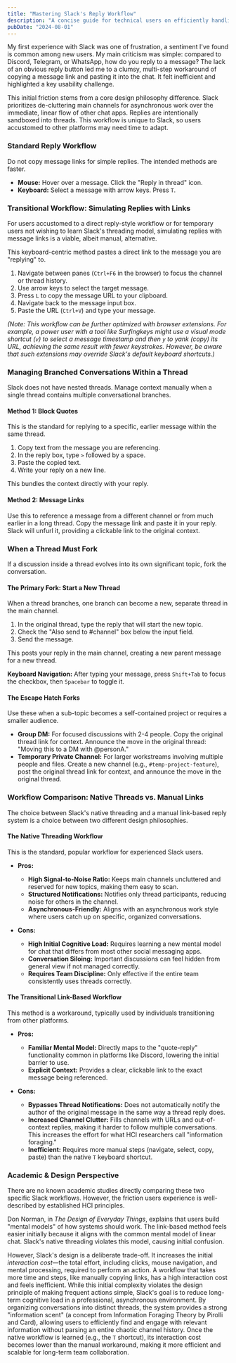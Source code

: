 ```yaml
---
title: "Mastering Slack's Reply Workflow"
description: "A concise guide for technical users on efficiently handling replies and branching conversations in Slack."
pubDate: "2024-08-01"
---
```


My first experience with Slack was one of frustration, a sentiment I've found is common among new users. My main criticism was simple: compared to Discord, Telegram, or WhatsApp, how do you reply to a message? The lack of an obvious reply button led me to a clumsy, multi-step workaround of copying a message link and pasting it into the chat. It felt inefficient and highlighted a key usability challenge.

This initial friction stems from a core design philosophy difference. Slack prioritizes de-cluttering main channels for asynchronous work over the immediate, linear flow of other chat apps. Replies are intentionally sandboxed into threads. This workflow is unique to Slack, so users accustomed to other platforms may need time to adapt.

### Standard Reply Workflow

Do not copy message links for simple replies. The intended methods are faster.

*   **Mouse:** Hover over a message. Click the "Reply in thread" icon.
*   **Keyboard:** Select a message with arrow keys. Press `T`.

<!-- 
Image placeholder:
Description: A screenshot of a Slack message with the hover menu visible, highlighting the "Reply in thread" icon.
-->

### Transitional Workflow: Simulating Replies with Links

For users accustomed to a direct reply-style workflow or for temporary users not wishing to learn Slack's threading model, simulating replies with message links is a viable, albeit manual, alternative.

This keyboard-centric method pastes a direct link to the message you are "replying" to.

1.  Navigate between panes (`Ctrl+F6` in the browser) to focus the channel or thread history.
2.  Use arrow keys to select the target message.
3.  Press `L` to copy the message URL to your clipboard.
4.  Navigate back to the message input box.
5.  Paste the URL (`Ctrl+V`) and type your message.

*(Note: This workflow can be further optimized with browser extensions. For example, a power user with a tool like Surfingkeys might use a visual mode shortcut (`v`) to select a message timestamp and then `y` to yank (copy) its URL, achieving the same result with fewer keystrokes. However, be aware that such extensions may override Slack's default keyboard shortcuts.)*

### Managing Branched Conversations Within a Thread

Slack does not have nested threads. Manage context manually when a single thread contains multiple conversational branches.

#### Method 1: Block Quotes

This is the standard for replying to a specific, earlier message within the same thread.

1.  Copy text from the message you are referencing.
2.  In the reply box, type `>` followed by a space.
3.  Paste the copied text.
4.  Write your reply on a new line.

This bundles the context directly with your reply.

<!-- 
Image placeholder:
Description: A screenshot of a Slack thread showing a reply that uses a blockquote to reference an earlier message in the same thread.
-->

#### Method 2: Message Links

Use this to reference a message from a different channel or from much earlier in a long thread. Copy the message link and paste it in your reply. Slack will unfurl it, providing a clickable link to the original context.

### When a Thread Must Fork

If a discussion inside a thread evolves into its own significant topic, fork the conversation.

#### The Primary Fork: Start a New Thread

When a thread branches, one branch can become a new, separate thread in the main channel.

1.  In the original thread, type the reply that will start the new topic.
2.  Check the "Also send to #channel" box below the input field.
3.  Send the message.

This posts your reply in the main channel, creating a new parent message for a new thread.

**Keyboard Navigation:** After typing your message, press `Shift+Tab` to focus the checkbox, then `Spacebar` to toggle it.

<!-- 
Image placeholder:
Description: A screenshot of the Slack thread reply box, with an arrow pointing to the "Also send to #channel" checkbox.
-->

#### The Escape Hatch Forks

Use these when a sub-topic becomes a self-contained project or requires a smaller audience.

*   **Group DM:** For focused discussions with 2-4 people. Copy the original thread link for context. Announce the move in the original thread: "Moving this to a DM with @personA."
*   **Temporary Private Channel:** For larger workstreams involving multiple people and files. Create a new channel (e.g., `#temp-project-feature`), post the original thread link for context, and announce the move in the original thread.

### Workflow Comparison: Native Threads vs. Manual Links

The choice between Slack's native threading and a manual link-based reply system is a choice between two different design philosophies.

#### The Native Threading Workflow

This is the standard, popular workflow for experienced Slack users.

*   **Pros:**
    *   **High Signal-to-Noise Ratio:** Keeps main channels uncluttered and reserved for new topics, making them easy to scan.
    *   **Structured Notifications:** Notifies only thread participants, reducing noise for others in the channel.
    *   **Asynchronous-Friendly:** Aligns with an asynchronous work style where users catch up on specific, organized conversations.

*   **Cons:**
    *   **High Initial Cognitive Load:** Requires learning a new mental model for chat that differs from most other social messaging apps.
    *   **Conversation Siloing:** Important discussions can feel hidden from general view if not managed correctly.
    *   **Requires Team Discipline:** Only effective if the entire team consistently uses threads correctly.

#### The Transitional Link-Based Workflow

This method is a workaround, typically used by individuals transitioning from other platforms.

*   **Pros:**
    *   **Familiar Mental Model:** Directly maps to the "quote-reply" functionality common in platforms like Discord, lowering the initial barrier to use.
    *   **Explicit Context:** Provides a clear, clickable link to the exact message being referenced.

*   **Cons:**
    *   **Bypasses Thread Notifications:** Does not automatically notify the author of the original message in the same way a thread reply does.
    *   **Increased Channel Clutter:** Fills channels with URLs and out-of-context replies, making it harder to follow multiple conversations. This increases the effort for what HCI researchers call "information foraging."
    *   **Inefficient:** Requires more manual steps (navigate, select, copy, paste) than the native `T` keyboard shortcut.

### Academic & Design Perspective

There are no known academic studies directly comparing these two specific Slack workflows. However, the friction users experience is well-described by established HCI principles.

Don Norman, in *The Design of Everyday Things*, explains that users build "mental models" of how systems should work. The link-based method feels easier initially because it aligns with the common mental model of linear chat. Slack's native threading violates this model, causing initial confusion.

However, Slack's design is a deliberate trade-off. It increases the initial *interaction cost*—the total effort, including clicks, mouse navigation, and mental processing, required to perform an action. A workflow that takes more time and steps, like manually copying links, has a high interaction cost and feels inefficient. While this initial complexity violates the design principle of making frequent actions simple, Slack's goal is to reduce long-term cognitive load in a professional, asynchronous environment. By organizing conversations into distinct threads, the system provides a strong "information scent" (a concept from Information Foraging Theory by Pirolli and Card), allowing users to efficiently find and engage with relevant information without parsing an entire chaotic channel history. Once the native workflow is learned (e.g., the `T` shortcut), its interaction cost becomes lower than the manual workaround, making it more efficient and scalable for long-term team collaboration.
